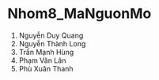 # Nhom8_MaNguonMo

1. Nguyễn Duy Quang
2. Nguyễn Thành Long
3. Trần Mạnh Hùng
4. Phạm Văn Lân
5. Phù Xuân Thanh
